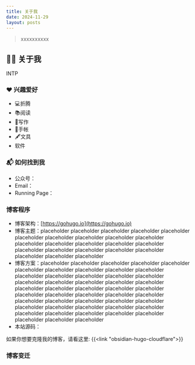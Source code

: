 ```yaml
---
title: 关于我
date: 2024-11-29
layout: posts
---
```


> xxxxxxxxxx


## 👨‍💻 关于我

INTP

### ❤️ 兴趣爱好

- 💻折腾
- 📚阅读
- 📝写作
- 📒手帐
- 🖋文具
- 软件


### 📬 如何找到我

- 公众号：
- Email：
- Running Page：


### 博客程序

- 博客架构：[https://gohugo.io](https://gohugo.io)
- 博客主题：placeholder placeholder placeholder placeholder placeholder placeholder placeholder placeholder placeholder placeholder placeholder placeholder placeholder placeholder placeholder placeholder placeholder placeholder placeholder placeholder placeholder placeholder placeholder 
- 博客方案：placeholder placeholder placeholder placeholder placeholder placeholder placeholder placeholder placeholder placeholder placeholder placeholder placeholder placeholder placeholder placeholder placeholder placeholder placeholder placeholder placeholder placeholder placeholder placeholder placeholder placeholder placeholder placeholder placeholder placeholder placeholder placeholder placeholder placeholder placeholder placeholder placeholder placeholder placeholder placeholder placeholder placeholder placeholder placeholder placeholder placeholder placeholder placeholder 
- 本站源码：

如果你想要克隆我的博客，请看这里:
{{<link "obsidian-hugo-cloudflare">}}


### 博客变迁







